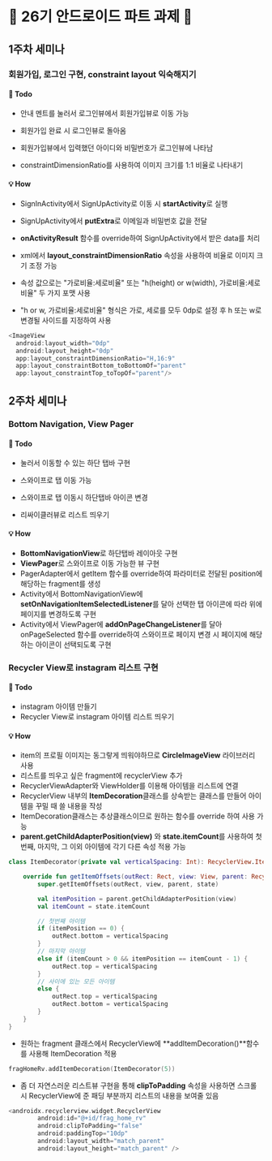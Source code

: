 # 🦖 26기 안드로이드 파트 과제 🦖

## 1주차 세미나

### 회원가입, 로그인 구현, constraint layout 익숙해지기

#### 📌 Todo

  - 안내 멘트를 눌러서 로그인뷰에서 회원가입뷰로 이동 가능
  - 회원가입 완료 시 로그인뷰로 돌아옴
  - 회원가입뷰에서 입력했던 아이디와 비밀번호가 로그인뷰에 나타남

  - constraintDimensionRatio를 사용하여 이미지 크기를 1:1 비율로 나타내기

#### 💡 How

- SignInActivity에서 SignUpActivity로 이동 시 **startActivity**로 실행
- SignUpActivity에서 **putExtra**로 이메일과 비밀번호 값을 전달
- **onActivityResult** 함수를 override하여 SignUpActivity에서 받은 data를 처리

- xml에서 **layout_constraintDimensionRatio** 속성을 사용하여 비율로 이미지 크기 조정 가능
- 속성 값으로는 "가로비율:세로비율" 또는 "h(height) or w(width), 가로비율:세로비율" 두 가지 포맷 사용
- "h or w, 가로비율:세로비율" 형식은 가로, 세로를 모두 0dp로 설정 후 h 또는 w로 변경될 사이드를 지정하여 사용
```kotlin
<ImageView 
  android:layout_width="0dp"
  android:layout_height="0dp"
  app:layout_constraintDimensionRatio="H,16:9"
  app:layout_constraintBottom_toBottomOf="parent"
  app:layout_constraintTop_toTopOf="parent"/>
```


## 2주차 세미나

### Bottom Navigation, View Pager

#### 📌 Todo

- 눌러서 이동할 수 있는 하단 탭바 구현 
- 스와이프로 탭 이동 가능
- 스와이프로 탭 이동시 하단탭바 아이콘 변경

- 리싸이클러뷰로 리스트 띄우기

#### 💡 How

- **BottomNavigationView**로 하단탭바 레이아웃 구현
- **ViewPager**로 스와이프로 이동 가능한 뷰 구현
- PagerAdapter에서 getItem 함수를 override하여 파라미터로 전달된 position에 해당하는 fragment를 생성
- Activity에서 BottomNavigationView에 **setOnNavigationItemSelectedListener**를 달아 선택한 탭 아이콘에 따라 위에 페이지를 변경하도록 구현
- Activity에서 ViewPager에 **addOnPageChangeListener**를 달아 onPageSelected 함수를 override하여 스와이프로 페이지 변경 시 페이지에 해당하는 아이콘이 선택되도록 구현 

### Recycler View로 instagram 리스트 구현

#### 📌 Todo

- instagram 아이템 만들기
- Recycler View로 instagram 아이템 리스트 띄우기

#### 💡 How

- item의 프로필 이미지는 동그랗게 띄워야하므로 **CircleImageView** 라이브러리 사용
- 리스트를 띄우고 싶은 fragment에 recyclerView 추가
- RecyclerViewAdapter와 ViewHolder를 이용해 아이템을 리스트에 연결
- RecyclerView 내부의 **ItemDecoration**클래스를 상속받는 클래스를 만들어 아이템을 꾸밀 때 쓸 내용을 작성
- ItemDecoration클래스는 추상클래스이므로 원하는 함수를 override 하여 사용 가능
- **parent.getChildAdapterPosition(view)** 와 **state.itemCount**를 사용하여 첫번째, 마지막, 그 이외 아이템에 각기 다른 속성 적용 가능
```kotlin
class ItemDecorator(private val verticalSpacing: Int): RecyclerView.ItemDecoration(){

    override fun getItemOffsets(outRect: Rect, view: View, parent: RecyclerView, state: RecyclerView.State) {
        super.getItemOffsets(outRect, view, parent, state)

        val itemPosition = parent.getChildAdapterPosition(view)
        val itemCount = state.itemCount

        // 첫번째 아이템
        if (itemPosition == 0) {
            outRect.bottom = verticalSpacing
        }
        // 마지막 아이템
        else if (itemCount > 0 && itemPosition == itemCount - 1) {
            outRect.top = verticalSpacing
        }
        // 사이에 있는 모든 아이템
        else {
            outRect.top = verticalSpacing
            outRect.bottom = verticalSpacing
        }
    }
}
```
- 원하는 fragment 클래스에서 RecyclerView에 **addItemDecoration()**함수를 사용해 ItemDecoration 적용
```kotlin
fragHomeRv.addItemDecoration(ItemDecorator(5)) 
```
- 좀 더 자연스러운 리스트뷰 구현을 통해 **clipToPadding** 속성을 사용하면 스크롤 시 RecyclerView에 준 패딩 부분까지 리스트의 내용을 보여줄 있음
```kotlin
<androidx.recyclerview.widget.RecyclerView
        android:id="@+id/frag_home_rv"
        android:clipToPadding="false"
        android:paddingTop="10dp"
        android:layout_width="match_parent"
        android:layout_height="match_parent" />
```
